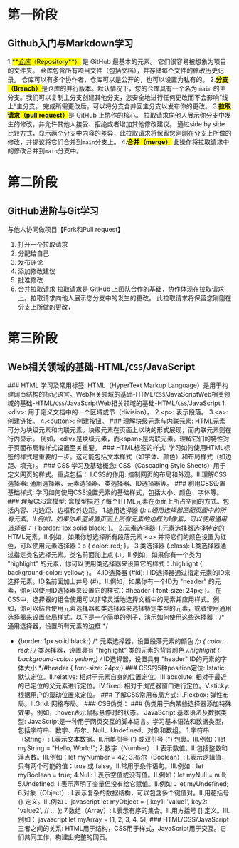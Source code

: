 # 第一阶段
## Github入门与Markdown学习
1.<mark>_**[仓库](https://docs.github.com/get-started/quickstart/github-glossary#repository)_（Repository**）</mark> 是 GitHub 最基本的元素。 它们很容易被想象为项目的文件夹。 仓库包含所有项目文件（包括文档），并存储每个文件的修改历史记录。 仓库可以有多个协作者，仓库可以是公开的，也可以设置为私有的。
2.<mark>**分支（Branch）**</mark>是仓库的并行版本。默认情况下，您的仓库具有一个名为 `main` 的主分支。我们可以复制主分支创建其他分支，您安全地进行任何更改而不会影响”线上“主分支。 完成所需更改后，可以将分支合并回主分支以发布你的更改。
3.<mark>**拉取请求（pull request）**</mark>是 GitHub 上协作的核心。 拉取请求向他人展示你分支中发生的修改，并允许其他人接受、拒绝或者增加其他修改建议。 通过side by side 比较方式，显示两个分支中内容的差异，此拉取请求将保留您刚刚在分支上所做的修改，并提议将它们合并到`main`分支上。
4.**<mark>合并（merge）</mark>** 此操作将拉取请求中的修改合并到`main`分支中。

# 第二阶段
## GitHub进阶与Git学习
与他人协同做项目【Fork和Pull request】
1. 打开一个拉取请求
2. 分配给自己
3. 发布评论
4. 添加修改建议
5. 批准修改
6. 合并拉取请求
拉取请求是 GitHub 上团队合作的基础，协作体现在拉取请求上。拉取请求向他人展示您分支中的发生的更改。 此拉取请求将保留您刚刚在分支上所做的更改，
# 第三阶段
## Web相关领域的基础-HTML/`CSS`/JavaScript
### HTML 学习及常用标签:
HTML（HyperText Markup Language）是用于构建网页结构的标记语言。Web相关领域的基础-HTML/`CSS`/JavaScriptWeb相关领域的基础-HTML/`CSS`/JavaScriptWeb相关领域的基础-HTML/`CSS`/JavaScript
1.&lt;div&gt;: 用于定义文档中的一个区域或节（division）。
2.&lt;p&gt;: 表示段落。
3.&lt;a&gt;: 创建链接。
4.&lt;button&gt;: 创建按钮。
### 理解块级元素与内联元素:
HTML元素可分为块级元素和内联元素。块级元素在页面上以块的形式展现，而内联元素则在行内显示。
例如，&lt;div&gt;是块级元素，而&lt;span&gt;是内联元素。理解它们的特性对于页面布局和样式设置至关重要。
### HTML标签的样式:
学习如何使用HTML标签的样式是重要的一步。这可能包括文本样式（如字体、颜色）和布局样式（如边距、填充）。
### CSS 学习及基础概念:
CSS（Cascading Style Sheets）用于定义网页的样式。重点包括：
I.CSS的作用: 控制网页的布局和外观。II.理解CSS选择器: 通用选择器、元素选择器、类选择器、ID选择器等。
### 利用CSS设置基础样式:
学习如何使用CSS设置元素的基础样式，包括大小、颜色、字体等。
### 理解CSS盒模型:
盒模型描述了每个HTML元素在页面上所占空间的方式。包括内容、内边距、边框和外边距。
1.通用选择器 (*):
I.通用选择器匹配页面中的所有元素。II.例如，如果你希望设置页面上所有元素的边框为1像素，可以使用通用选择器：* { border: 1px solid black; }。
2.元素选择器:
I.元素选择器选择特定的HTML元素。II.例如，如果你想选择所有段落元素 &lt;p&gt; 并将它们的颜色设置为红色，可以使用元素选择器：p { color: red; }。
3.类选择器 (.class):
I.类选择器通过指定类名选择元素。类名前面加上点 (.)。II.例如，如果你有一个类为 "highlight" 的元素，你可以使用类选择器来设置它的样式：.highlight { background-color: yellow; }。
4.ID选择器 (#id):
I.ID选择器通过指定元素的ID来选择元素。ID名前面加上井号 (#)。II.例如，如果你有一个ID为 "header" 的元素，你可以使用ID选择器来设置它的样式：#header { font-size: 24px; }。
在CSS中，选择器的组合使用可以非常灵活地选择文档中的元素并应用样式。例如，你可以结合使用元素选择器和类选择器来选择特定类型的元素，或者使用通用选择器来设置全局样式。以下是一个简单的例子，演示如何使用这些选择器：/* 通用选择器，设置所有元素的边框 */
* {border: 1px solid black;}
/* 元素选择器，设置段落元素的颜色 */p { color: red;}
/* 类选择器，设置具有 "highlight" 类的元素的背景颜色 */.highlight { background-color: yellow;}
/* ID选择器，设置具有 "header" ID的元素的字体大小 */#header { font-size: 24px;}
### CSS的5种position定位:
Istatic: 默认定位。II.relative: 相对于元素自身的位置定位。III.absolute: 相对于最近的已定位的父元素进行定位。IV.fixed: 相对于浏览器窗口进行定位。V.sticky: 根据用户的滚动位置来定位。
### 了解CSS常用布局方式:
I.Flexbox: 弹性布局。II.Grid: 网格布局。
### CSS伪类：
### 伪类用于向某些选择器添加特殊效果。例如，:hover表示鼠标悬停时的状态。 JavaScript 基本语法及数据类型:
JavaScript是一种用于网页交互的脚本语言。学习基本语法和数据类型，包括字符串、数字、布尔、Null、Undefined、对象和数组。
1.字符串（String）:
I.表示文本数据。II.用单引号 (') 或双引号 (") 包裹。III.例如：let myString = "Hello, World!";
2.数字（Number）:
I.表示数值。II.包括整数和浮点数。III.例如：let myNumber = 42;
3.布尔（Boolean）:
I.表示逻辑值，只有两个可能的值：true 或 false。II.常用于条件语句。III.例如：let myBoolean = true;
4.Null:
I.表示空值或没有值。II.例如：let myNull = null;
5.Undefined:
I.表示声明了变量但没有给它赋值。II.例如：let myUndefined;
6.对象（Object）:
I.表示复杂的数据结构，可以包含多个键值对。II.用花括号 {} 定义。III.例如： javascript let myObject = { key1: 'value1', key2: 'value2', // ... };
7.数组（Array）:
I.表示有序的集合。II.用方括号 [] 定义。III.例如： javascript let myArray = [1, 2, 3, 4, 5];
### HTML/CSS/JavaScript 三者之间的关系:
HTML用于结构，CSS用于样式，JavaScript用于交互。它们共同工作，构建出完整的网页。

